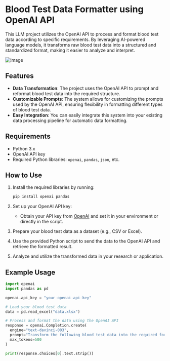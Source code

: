 # Blood Test Data Formatter using OpenAI API

This LLM project utilizes the OpenAI API to process and format blood test data according to specific requirements. By leveraging AI-powered language models, it transforms raw blood test data into a structured and standardized format, making it easier to analyze and interpret.

![image](https://github.com/user-attachments/assets/bed1a026-5286-427f-a2e0-483f64bc1abb)

## Features

- **Data Transformation**: The project uses the OpenAI API to prompt and reformat blood test data into the required structure.
- **Customizable Prompts**: The system allows for customizing the prompts used by the OpenAI API, ensuring flexibility in formatting different types of blood test data.
- **Easy Integration**: You can easily integrate this system into your existing data processing pipeline for automatic data formatting.

## Requirements

- Python 3.x
- OpenAI API key
- Required Python libraries: `openai`, `pandas`, `json`, etc.

## How to Use

1. Install the required libraries by running:

    ```bash
    pip install openai pandas
    ```

2. Set up your OpenAI API key:

    - Obtain your API key from [OpenAI](https://platform.openai.com/signup) and set it in your environment or directly in the script.

3. Prepare your blood test data as a dataset (e.g., CSV or Excel).

4. Use the provided Python script to send the data to the OpenAI API and retrieve the formatted result.

5. Analyze and utilize the transformed data in your research or application.

## Example Usage

```python
import openai
import pandas as pd

openai.api_key = "your-openai-api-key"

# Load your blood test data
data = pd.read_excel("data.xlsx")

# Process and format the data using the OpenAI API
response = openai.Completion.create(
  engine="text-davinci-003",
  prompt="Transform the following blood test data into the required format: " + str(data.head()),
  max_tokens=500
)

print(response.choices[0].text.strip())
